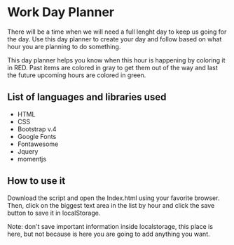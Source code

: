 # Work Day Planner

There will be a time when we will need a full lenght day to keep us going for the day. Use this day planner to create your day and follow based on what hour you are planning to do something.

This day planner helps you know when this hour is happening by coloring it in RED. Past items are colored in gray to get them out of the way and last the future upcoming hours are colored in green.

## List of languages and libraries used
* HTML
* CSS
* Bootstrap v.4
* Google Fonts
* Fontawesome
* Jquery
* momentjs

## How to use it

Download the script and open the Index.html using your favorite browser. 
Then, click on the biggest text area in the list by hour and click the save button to save it in localStorage.

Note: don't save important information inside localstorage, this place is here, but not because is here you are going to add anything you want. 
